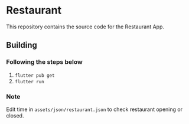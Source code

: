 # Restaurant

This repository contains the source code for the Restaurant App.

## Building

### Following the steps below
1. `flutter pub get`
2. `flutter run`

### Note

Edit time in `assets/json/restaurant.json` to check restaurant opening or closed.